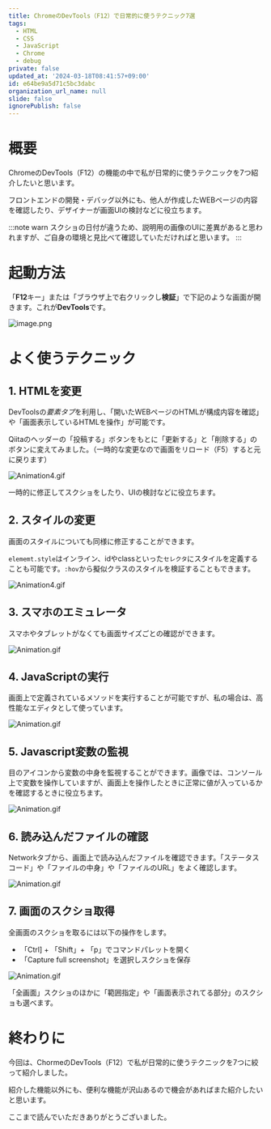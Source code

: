 ```yaml
---
title: ChromeのDevTools（F12）で日常的に使うテクニック7選
tags:
  - HTML
  - CSS
  - JavaScript
  - Chrome
  - debug
private: false
updated_at: '2024-03-18T08:41:57+09:00'
id: e64be9a5d71c5bc3dabc
organization_url_name: null
slide: false
ignorePublish: false
---
```

# 概要

ChromeのDevTools（F12）の機能の中で私が日常的に使うテクニックを7つ紹介したいと思います。

フロントエンドの開発・デバッグ以外にも、他人が作成したWEBページの内容を確認したり、デザイナーが画面UIの検討などに役立ちます。


:::note warn
スクショの日付が違うため、説明用の画像のUIに差異があると思われますが、ご自身の環境と見比べて確認していただければと思います。
:::

# 起動方法

「**F12**キー」または「ブラウザ上で右クリックし**検証**」で下記のような画面が開きます。これが**DevTools**です。

![image.png](https://qiita-image-store.s3.ap-northeast-1.amazonaws.com/0/473097/9bbaa41b-2642-5566-ddd0-b11cafe864aa.png)

# よく使うテクニック


## 1. HTMLを変更

DevToolsの*要素タブ*を利用し、「開いたWEBページのHTMLが構成内容を確認」や「画面表示しているHTMLを操作」が可能です。

Qiitaのヘッダーの「投稿する」ボタンをもとに「更新する」と「削除する」のボタンに変えてみました。（一時的な変更なので画面をリロード（F5）すると元に戻ります）

![Animation4.gif](https://qiita-image-store.s3.ap-northeast-1.amazonaws.com/0/473097/8d8cd1d8-0e67-31e8-b444-89cf3c4b5b98.gif)

一時的に修正してスクショをしたり、UIの検討などに役立ちます。

## 2. スタイルの変更

画面のスタイルについても同様に修正することができます。

`elememt.style`はインライン、idやclassといった`セレクタ`にスタイルを定義することも可能です。`:hov`から擬似クラスのスタイルを検証することもできます。

![Animation4.gif](https://qiita-image-store.s3.ap-northeast-1.amazonaws.com/0/473097/d217e849-26f0-5d1e-22ad-b7537c154ff8.gif)

## 3. スマホのエミュレータ

スマホやタブレットがなくても画面サイズごとの確認ができます。

![Animation.gif](https://qiita-image-store.s3.ap-northeast-1.amazonaws.com/0/473097/3e37d27c-1689-f896-8410-108c8f8b4096.gif)

## 4. JavaScriptの実行

画面上で定義されているメソッドを実行することが可能ですが、私の場合は、高性能なエディタとして使っています。

![Animation.gif](https://qiita-image-store.s3.ap-northeast-1.amazonaws.com/0/473097/8a0f95c9-eecd-fd66-0f10-3380a08405c3.gif)

## 5. Javascript変数の監視

目のアイコンから変数の中身を監視することができます。画像では、コンソール上で変数を操作していますが、画面上を操作したときに正常に値が入っているかを確認するときに役立ちます。


![Animation.gif](https://qiita-image-store.s3.ap-northeast-1.amazonaws.com/0/473097/74928e38-2d31-297f-be84-f72bd2a385aa.gif)

## 6. 読み込んだファイルの確認

Networkタブから、画面上で読み込んだファイルを確認できます。「ステータスコード」や「ファイルの中身」や「ファイルのURL」をよく確認します。

![Animation.gif](https://qiita-image-store.s3.ap-northeast-1.amazonaws.com/0/473097/22d8712b-b9de-7765-89f8-6bac7defa2e6.gif)

## 7. 画面のスクショ取得

全画面のスクショを取るには以下の操作をします。

- 「Ctrl] + 「Shift」+ 「p」でコマンドパレットを開く
- 「Capture full screenshot」を選択しスクショを保存

![Animation.gif](https://qiita-image-store.s3.ap-northeast-1.amazonaws.com/0/473097/660fce8a-80f4-47d1-4fdb-7820a046f51a.gif)

「全画面」スクショのほかに「範囲指定」や「画面表示されてる部分」のスクショも選べます。

# 終わりに

今回は、ChormeのDevTools（F12）で私が日常的に使うテクニックを7つに絞って紹介しました。

紹介した機能以外にも、便利な機能が沢山あるので機会があればまた紹介したいと思います。

ここまで読んでいただきありがとうございました。
